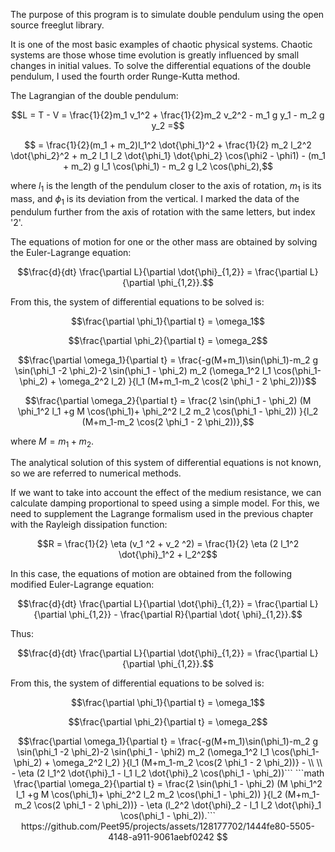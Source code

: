 The purpose of this program is to simulate double pendulum using the open source freeglut library.

It is one of the most basic examples of chaotic physical systems. Chaotic systems are those whose time evolution is greatly influenced by small changes in initial values. To solve the differential equations of the double pendulum, I used the fourth order Runge-Kutta method.

The Lagrangian of the double pendulum:
```math
L = T - V = \frac{1}{2}m_1 v_1^2 + \frac{1}{2}m_2 v_2^2 - m_1 g y_1 - m_2 g y_2 =
```
```math
 = \frac{1}{2}(m_1 + m_2)l_1^2 \dot{\phi_1}^2 + \frac{1}{2} m_2 l_2^2 \dot{\phi_2}^2 + m_2 l_1 l_2 \dot{\phi_1} \dot{\phi_2} \cos(\phi2 - \phi1) - (m_1 + m_2) g l_1 \cos(\phi_1) - m_2 g l_2 \cos(\phi_2),
```

where $l_1$ is the length of the pendulum closer to the axis of rotation, $m_1$ is its mass, and $\phi_1$ is its deviation from the vertical. I marked the data of the pendulum further from the axis of rotation with the same letters, but index '2'.

The equations of motion for one or the other mass are obtained by solving the Euler-Lagrange equation:

```math
\frac{d}{dt} \frac{\partial L}{\partial \dot{\phi}_{1,2}} = \frac{\partial L}{\partial \phi_{1,2}}.
```
From this, the system of differential equations to be solved is:
```math
\frac{\partial \phi_1}{\partial t} = \omega_1
```
```math
\frac{\partial \phi_2}{\partial t} = \omega_2
```
```math
\frac{\partial \omega_1}{\partial t} = \frac{-g(M+m_1)\sin(\phi_1)-m_2 g \sin(\phi_1 -2 \phi_2)-2 \sin(\phi_1 - \phi_2) m_2 (\omega_1^2 l_1 \cos(\phi_1-\phi_2) + \omega_2^2 l_2) }{l_1 (M+m_1-m_2 \cos(2 \phi_1 - 2 \phi_2))}
```
```math
\frac{\partial \omega_2}{\partial t} = \frac{2 \sin(\phi_1 - \phi_2) (M \phi_1^2 l_1 +g M \cos(\phi_1)+ \phi_2^2 l_2 m_2 \cos(\phi_1 - \phi_2)) }{l_2 (M+m_1-m_2 \cos(2 \phi_1 - 2 \phi_2))},
```
where $M = m_1 + m_2$.

The analytical solution of this system of differential equations is not known, so we are referred to numerical methods.

If we want to take into account the effect of the medium resistance, we can calculate damping proportional to speed using a simple model. For this, we need to supplement the Lagrange formalism used in the previous chapter with the Rayleigh dissipation function:
```math
R = \frac{1}{2} \eta (v_1 ^2 + v_2 ^2) = \frac{1}{2} \eta (2 l_1^2 \dot{\phi}_1^2 + l_2^2
```

In this case, the equations of motion are obtained from the following modified Euler-Lagrange equation:
```math
\frac{d}{dt} \frac{\partial L}{\partial \dot{\phi}_{1,2}} = \frac{\partial L}{\partial \phi_{1,2}} -  \frac{\partial R}{\partial \dot{ \phi}_{1,2}}.
```
Thus:
```math
\frac{d}{dt} \frac{\partial L}{\partial \dot{\phi}_{1,2}} = \frac{\partial L}{\partial \phi_{1,2}}.
```
From this, the system of differential equations to be solved is:
```math
\frac{\partial \phi_1}{\partial t} = \omega_1
```
```math
\frac{\partial \phi_2}{\partial t} = \omega_2
```
```math
\frac{\partial \omega_1}{\partial t} = \frac{-g(M+m_1)\sin(\phi_1)-m_2 g \sin(\phi_1 -2 \phi_2)-2 \sin(\phi_1 - \phi2) m_2 (\omega_1^2 l_1 \cos(\phi_1-\phi_2) + \omega_2^2 l_2) }{l_1 (M+m_1-m_2 \cos(2 \phi_1 - 2 \phi_2))} - \\ \\ - \eta (2 l_1^2 \dot{\phi}_1 - l_1 l_2 \dot{\phi}_2 \cos(\phi_1 - \phi_2))```
```math
\frac{\partial \omega_2}{\partial t} = \frac{2 \sin(\phi_1 - \phi_2) (M \phi_1^2 l_1 +g M \cos(\phi_1)+ \phi_2^2 l_2 m_2 \cos(\phi_1 - \phi_2)) }{l_2 (M+m_1-m_2 \cos(2 \phi_1 - 2 \phi_2))} - \eta (l_2^2 \dot{\phi}_2 - l_1 l_2 \dot{\phi}_1 \cos(\phi_1 - \phi_2)).```


https://github.com/Peet95/projects/assets/128177702/1444fe80-5505-4148-a911-9061aebf0242
